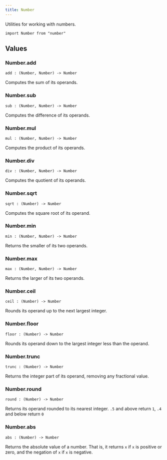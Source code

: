 ```yaml
---
title: Number
---
```


Utilities for working with numbers.

```grain
import Number from "number"
```

## Values

### Number.**add**

```grain
add : (Number, Number) -> Number
```

Computes the sum of its operands.

### Number.**sub**

```grain
sub : (Number, Number) -> Number
```

Computes the difference of its operands.

### Number.**mul**

```grain
mul : (Number, Number) -> Number
```

Computes the product of its operands.

### Number.**div**

```grain
div : (Number, Number) -> Number
```

Computes the quotient of its operands.

### Number.**sqrt**

```grain
sqrt : (Number) -> Number
```

Computes the square root of its operand.

### Number.**min**

```grain
min : (Number, Number) -> Number
```

Returns the smaller of its two operands.

### Number.**max**

```grain
max : (Number, Number) -> Number
```

Returns the larger of its two operands.

### Number.**ceil**

```grain
ceil : (Number) -> Number
```

Rounds its operand up to the next largest integer.

### Number.**floor**

```grain
floor : (Number) -> Number
```

Rounds its operand down to the largest integer less than the operand. 

### Number.**trunc**

```grain
trunc : (Number) -> Number
```

Returns the integer part of its operand, removing any fractional value.

### Number.**round**

```grain
round : (Number) -> Number
```

Returns its operand rounded to its nearest integer. `.5` and above return `1`, `.4` and below return `0`

### Number.**abs**

```grain
abs : (Number) -> Number
```

Returns the absolute value of a number. That is, it returns `x` if `x` is positive or zero, and the negation of `x` if `x` is negative.

